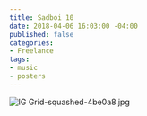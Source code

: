 ```yaml
---
title: Sadboi 10
date: 2018-04-06 16:03:00 -04:00
published: false
categories:
- Freelance
tags:
- music
- posters
---
```


![IG Grid-squashed-4be0a8.jpg](/uploads/IG%20Grid-squashed-4be0a8.jpg)